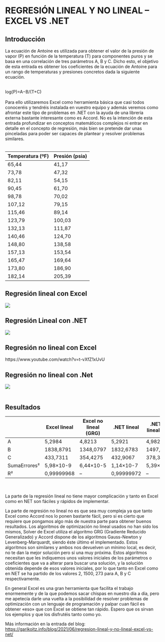 # REGRESIÓN LINEAL Y NO LINEAL – EXCEL VS .NET

<h2>Introducción</h2>
La ecuación de Antoine es utilizada para obtener el valor de la presión de vapor (P) en función de la temperatura (T) para componentes puros y se basa en una correlación de tres parámetros A, B y C. Dicho esto, el objetivo de esta entrada es obtener los coeficientes de la ecuación de Antoine para un rango de temperaturas y presiones concretos dada la siguiente ecuación.<br><br>

log(P)=A−B/(T+C)
​<br><br>
Para ello utilizaremos Excel como herramienta básica que casi todos conoceréis y tendréis instalada en vuestro equipo y además veremos como afrontar este tipo de problemas en .NET con la ayuda de una librería externa bastante interesante como es Accord. No es la intención de esta entrada profundizar en conceptos matemáticos complejos ni entrar en detalle en el concepto de regresión, más bien se pretende dar unas pinceladas para poder ser capaces de plantear y resolver problemas similares.<br><br>

| **Temperatura (ºF)** | **Presión (psia)** |
| -------------------- | ------------------ |
| 65,44                | 41,17              |
| 73,78                | 47,32              |
| 82,11                | 54,15              |
| 90,45                | 61,70              |
| 98,78                | 70,02              |
| 107,12               | 79,15              |
| 115,46               | 89,14              |
| 123,79               | 100,03             |
| 132,13               | 111,87             |
| 140,46               | 124,70             |
| 148,80               | 138,58             |
| 157,13               | 153,54             |
| 165,47               | 169,64             |
| 173,80               | 186,90             |
| 182,14               | 205,39             |

<h2>Regresión lineal con Excel</h2>
<img src="https://garikoitz.info/blog/wp-content/uploads/2021/06/Excel_est_lineal02.png" />
<br>
<h2>Regresión Lineal con .NET</h2>
<img src="https://garikoitz.info/blog/wp-content/uploads/2021/06/Net_est_lineal.png" />
<br>
<h2>Regresión no lineal con Excel</h2>
https://www.youtube.com/watch?v=t-vXfZ1xUvU
<br>
<h2>Regresión no lineal con .Net</h2>
<img src="https://garikoitz.info/blog/wp-content/uploads/2021/06/Net_est_no_lineal.png" />
<br><br>
<h2>Resultados</h2>

|              | **Excel lineal** | **Excel no lineal** (GRG) | **.NET lineal** | **.NET no lineal** (LM) |
| ------------ | ---------------- | ------------------------- | --------------- | ----------------------- |
| A            | 5,2984           | 4,8213                    | 5,2921          | 4,9822                  |
| B            | 1838,8791        | 1348,0797                 | 1832,6783       | 1497,0177               |
| C            | 433,7311         | 354,4275                  | 432,9067        | 378,3875                |
| SumaErrores² | 5,98×10\-9       | 6,44×10\-5                | 1,14×10\-7      | 5,39×10\-5              |
| R²           | 0,99999968       | –                         | 0,99999972      | –                       |

<br><br>
La parte de la regresión lineal no tiene mayor complicación y tanto en Excel como en NET son fáciles y rápidos de implementar.<br>

La parte de regresión no lineal no es que sea muy compleja ya que tanto Excel como Accord nos lo ponen bastante fácil, pero si es cierto que requiere que pongamos algo más de nuestra parte para obtener buenos resultados. Los algoritmos de optimización no lineal usados no han sido los mismos, Solver de Excel utiliza el algoritmo GRG (Gradiente Reducido Generalizado) y Accord dispone de los algoritmos Gauss-Newton y Levenberg-Marquardt, siendo éste último el implementado. Estos algoritmos son similares y ambos nos devuelven un mínimo local, es decir, no te dan la mejor solución pero sí una muy próxima. Estos algoritmos necesitan que les indiquemos unos valores iniciales de los parámetros o coeficientes que va a alterar para buscar una solución, y la solución obtenida depende de esos valores iniciales, por lo que tanto en Excel como en NET se ha partido de los valores 2, 1500, 273 para A, B y C respectivamente.<br>

En general Excel es una gran herramienta que facilita el trabajo enormemente y de la que podemos sacar chispas en nuestro día a día, pero me apetecía darle una vuelta a la posibilidad de resolver problemas de optimización con un lenguaje de programación y palpar cuan fácil es obtener «eso» que con Excel se obtiene tan rápido. Espero que os sirvan los ejemplos y que los disfrutéis tanto como yo.<br>

Más información en la entrada del blog: https://garikoitz.info/blog/2021/06/regresion-lineal-y-no-lineal-excel-vs-net/
